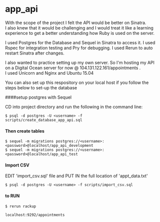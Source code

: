 # app_api

With the scope of the project I felt the API would be better on Sinatra.  
I also knew that it would be challenging and I would treat it like a learning experience
to get a better understanding how Ruby is used on the server.

I used Postgres for the Database and Sequel in Sinatra to access it.
I used Rspec for integration testing and Pry for debugging.
I used Rerun to auto restart Sinatra after changes.

I also wanted to practice setting up my own server.  So I'm hosting my API on a
Digital Ocean server for now @ 104.131.122.161/appointments .  
I used Unicorn and Nginx and Ubuntu 15.04

You can also set up this respository on your local host if you follow the steps below to set-up the database


####setup postgres with Sequel

CD into project directory and run the following in the command line:

    $ psql -d postgres -U <username> -f scripts/create_database_app_api.sql

#### Then create tables

    $ sequel -m migrations postgres://<username>:<password>@localhost/app_api_development
    $ sequel -m migrations postgres://<username>:<password>@localhost/app_api_test



#### Import CSV

EDIT 'import_csv.sql' file and PUT IN the full location of 'appt_data.txt'

    $ psql -d postgres -U <username> -f scripts/import_csv.sql

#### to RUN

    $ rerun rackup
    
    localhost:9292/appointments
